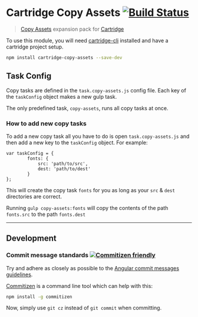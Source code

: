 # Cartridge Copy Assets [![Build Status](https://travis-ci.org/cartridge/cartridge-copy-assets.svg?branch=master)](https://travis-ci.org/cartridge/cartridge-copy-assets)

> [Copy Assets](https://github.com/cartridge/cartridge-copy-assets) expansion pack for  [Cartridge](https://github.com/cartridge/cartridge)


To use this module, you will need [cartridge-cli](https://github.com/cartridge/cartridge-cli) installed and have a cartridge project setup.

```sh
npm install cartridge-copy-assets --save-dev
```

## Task Config

Copy tasks are defined in the `task.copy-assets.js` config file. Each key of the `taskConfig` object makes a new gulp task.

The only predefined task, `copy-assets`, runs all copy tasks at once.

### How to add new copy tasks
To add a new copy task all you have to do is open `task.copy-assets.js` and then add a new key to the `taskConfig` object. For example:

```
var taskConfig = {
		fonts: {
			src: 'path/to/src',
			dest: 'path/to/dest'
		}
};
```

This will create the copy task `fonts` for you as long as your `src` & `dest` directories are correct.

Running `gulp copy-assets:fonts` will copy the contents of the path `fonts.src` to the path `fonts.dest`

* * *

## Development
### Commit message standards [![Commitizen friendly](https://img.shields.io/badge/commitizen-friendly-brightgreen.svg)](http://commitizen.github.io/cz-cli/)
Try and adhere as closely as possible to the [Angular commit messages guidelines](https://github.com/angular/angular.js/blob/master/CONTRIBUTING.md#-git-commit-guidelines).

[Commitizen](https://github.com/commitizen/cz-cli) is a command line tool which can help with this:
```sh
npm install -g commitizen
```
Now, simply use `git cz` instead of `git commit` when committing.
